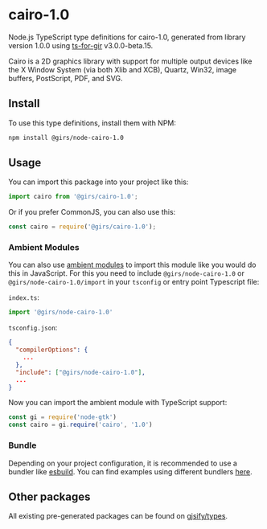 
# cairo-1.0

Node.js TypeScript type definitions for cairo-1.0, generated from library version 1.0.0 using [ts-for-gir](https://github.com/gjsify/ts-for-gir) v3.0.0-beta.15.

Cairo is a 2D graphics library with support for multiple output devices like the X Window System (via both Xlib and XCB), Quartz, Win32, image buffers, PostScript, PDF, and SVG.

## Install

To use this type definitions, install them with NPM:
```bash
npm install @girs/node-cairo-1.0
```

## Usage

You can import this package into your project like this:
```ts
import cairo from '@girs/cairo-1.0';
```

Or if you prefer CommonJS, you can also use this:
```ts
const cairo = require('@girs/cairo-1.0');
```

### Ambient Modules

You can also use [ambient modules](https://github.com/gjsify/ts-for-gir/tree/main/packages/cli#ambient-modules) to import this module like you would do this in JavaScript.
For this you need to include `@girs/node-cairo-1.0` or `@girs/node-cairo-1.0/import` in your `tsconfig` or entry point Typescript file:

`index.ts`:
```ts
import '@girs/node-cairo-1.0'
```

`tsconfig.json`:
```json
{
  "compilerOptions": {
    ...
  },
  "include": ["@girs/node-cairo-1.0"],
  ...
}
```

Now you can import the ambient module with TypeScript support: 

```ts
const gi = require('node-gtk')
const cairo = gi.require('cairo', '1.0')
```



### Bundle

Depending on your project configuration, it is recommended to use a bundler like [esbuild](https://esbuild.github.io/). You can find examples using different bundlers [here](https://github.com/gjsify/ts-for-gir/tree/main/examples).

## Other packages

All existing pre-generated packages can be found on [gjsify/types](https://github.com/gjsify/types).

